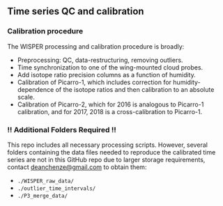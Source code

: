 ## Time series QC and calibration

### Calibration procedure
The WISPER processing and calibration procedure is broadly:
* Preprocessing: QC, data-restructuring, removing outliers.
* Time synchronization to one of the wing-mounted cloud probes.
* Add isotope ratio precision columns as a function of humidity.
* Calibration of Picarro-1, which includes correction for humidity-dependence
  of the isotope ratios and then calibration to an absolute scale.
* Calibration of Picarro-2, which for 2016 is analogous to Picarro-1 calibration, 
  and for 2017, 2018 is a cross-calibration to Picarro-1.
  
### !! Additional Folders Required !!
This repo includes all necessary processing scripts. However, several folders containing the data files needed to reproduce the calibrated 
time series are not in this GitHub repo due to larger storage requirements, contact deanchenze@gmail.com to obtain them:
* ```./WISPER_raw_data/```
* ```./outlier_time_intervals/```
* ```./P3_merge_data/```

